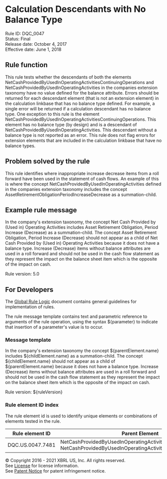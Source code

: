 # Calculation Descendants with No Balance Type
Rule ID: DQC_0047  
Status:  Final  
Release date: October 4, 2017  
Effective date: June 1, 2018  

## Rule function

This rule tests whether the descendants of both the elements NetCashProvidedByUsedInOperatingActivitiesContinuingOperations and NetCashProvidedByUsedInOperatingActivities in the companies extension taxonomy have no value defined for the balance attribute. Errors should be returned for each descendant element (that is not an extension element) in the calculation linkbase that has no balance type defined. For example, a single error will be returned if a calculation descendant has no balance type. One exception to this rule is the  element NetCashProvidedByUsedInOperatingActivitiesContinuingOperations. This element has no balance type (by design) and is a descendant of NetCashProvidedByUsedInOperatingActivities. This descendant without a balance type is not reported as an error. This rule does not flag errors for extension elements that are included in the calculation linkbase that have no balance types.  

## Problem solved by the rule

This rule identifies where inappropriate increase decrease items from a roll forward have been used in the statement of cash flows. An example of this is where the concept NetCashProvidedByUsedInOperatingActivities defined in the companies extension taxonomy includes the concept AssetRetirementObligationPeriodIncreaseDecrease as a summation-child.  

## Example rule message

In the company's extension taxonomy, the concept Net Cash Provided by (Used in) Operating Activities includes Asset Retirement Obligation, Period Increase (Decrease) as a summation-child. The concept Asset Retirement Obligation, Period Increase (Decrease) should not appear as a child of Net Cash Provided by (Used in) Operating Activities because it does not have a balance type. Increase (Decrease) items without balance attributes are used in a roll forward and should not be used in the cash flow statement as they represent the impact on the balance sheet item which is the opposite of the impact on cash.  
  
Rule version: 5.0

## For Developers

The [Global Rule Logic](https://xbrl.us/dqc_0001) document contains general guidelines for implementation of rules.  

The rule message template contains text and parametric reference to arguments of the rule operation, using the syntax ${parameter} to indicate that insertion of a parameter's value is to occur.  

### Message template

In the company's extension taxonomy the concept ${parentElement.name} includes ${childElement.name} as a summation-child. The concept ${childElement.name} should not appear as a child of ${parentElement.name} because it does not have a balance type. Increase (Decrease) items without balance attributes are used in a roll forward and should not be used in the cash flow statement as they represent the impact on the balance sheet item which is the opposite of the impact on cash.  
  
Rule version: ${ruleVersion}

### Rule element ID index

The rule element id is used to identify unique elements or combinations of elements tested in the rule. 

| Rule element ID | Parent Element | Level |
| --- | --- | --- |
| DQC.US.0047.7481 | NetCashProvidedByUsedInOperatingActivities OR NetCashProvidedByUsedInOperatingActivitiesContinuingOperations | inf |

© Copyright 2016 - 2021 XBRL US, Inc. All rights reserved.   
See [License](https://xbrl.us/dqc-license) for license information.  
See [Patent Notice](https://xbrl.us/dqc-patent) for patent infringement notice.  
